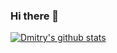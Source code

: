 ### Hi there 👋

<!--
**dfrishbuter/dfrishbuter** is a ✨ _special_ ✨ repository because its `README.md` (this file) appears on your GitHub profile.

Here are some ideas to get you started:

- 🔭 I’m currently working on ...
- 🌱 I’m currently learning ...
- 👯 I’m looking to collaborate on ...
- 🤔 I’m looking for help with ...
- 💬 Ask me about ...
- 📫 How to reach me: ...
- 😄 Pronouns: ...
- ⚡ Fun fact: ...
-->

[![Dmitry's github stats](https://github-readme-stats.vercel.app/api?username=dfrishbuter)](https://github.com/dfrishbuter/github-readme-stats)
